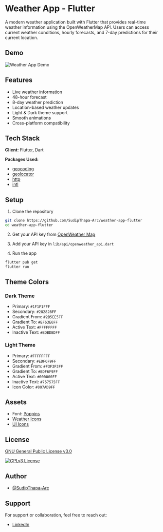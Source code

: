 # Weather App - Flutter

A modern weather application built with Flutter that provides real-time weather information using the OpenWeatherMap API. Users can access current weather conditions, hourly forecasts, and 7-day predictions for their current location.

## Demo
![Weather App Demo](https://github.com/Maliud/weather-app-flutter-main/assets/72108306/2435b910-73a3-4447-93ae-5c42e41aa659)

## Features

- Live weather information
- 48-hour forecast
- 8-day weather prediction
- Location-based weather updates
- Light & Dark theme support
- Smooth animations
- Cross-platform compatibility

## Tech Stack

**Client:** Flutter, Dart

**Packages Used:**
- [geocoding](https://pub.dev/packages/geocoding)
- [geolocator](https://pub.dev/packages/geolocator)
- [http](https://pub.dev/packages/http)
- [intl](https://pub.dev/packages/intl)

## Setup

1. Clone the repository
```bash
git clone https://github.com/SudipThapa-Arc/weather-app-flutter
cd weather-app-flutter
```

2. Get your API key from [OpenWeather Map](https://home.openweathermap.org/api_keys)

3. Add your API key in `lib/api/openweather_api.dart`

4. Run the app
```bash
flutter pub get
flutter run
```

## Theme Colors

### Dark Theme
- Primary: `#1F1F1FFF`
- Secondary: `#282828FF`
- Gradient From: `#2B5EE5FF`
- Gradient To: `#EF63E6FF`
- Active Text: `#FFFFFFFF`
- Inactive Text: `#BDBDBDFF`

### Light Theme
- Primary: `#FFFFFFFF`
- Secondary: `#EDF6F9FF`
- Gradient From: `#F3F3F3FF`
- Gradient To: `#EDF6F9FF`
- Active Text: `#000000FF`
- Inactive Text: `#757575FF`
- Icon Color: `#007AD9FF`

## Assets
- Font: [Poppins](https://github.com/SudipThapa-Arc/weather-app-flutter/tree/main/assets/fonts)
- [Weather Icons](https://github.com/SudipThapa-Arc/weather-app-flutter/tree/main/assets/weather)
- [UI Icons](https://github.com/SudipThapa-Arc/weather-app-flutter/tree/main/assets/icons)

## License
[GNU General Public License v3.0](https://opensource.org/license/gpl-3-0/)

[![GPLv3 License](https://img.shields.io/badge/License-GPL%20v3-yellow.svg)](https://opensource.org/license/gpl-3-0/)

## Author
- [@SudipThapa-Arc](https://github.com/SudipThapa-Arc)

## Support
For support or collaboration, feel free to reach out:
- [LinkedIn](https://www.linkedin.com/in/sudip-thapa-9599371b7)

